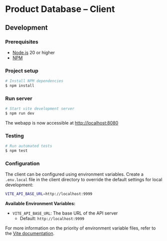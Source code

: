 # Product Database – Client

## Development

### Prerequisites

- [Node.js](https://nodejs.org/) 20 or higher
- [NPM](https://www.npmjs.com/package/npm)

### Project setup

```sh
# Install NPM dependencies
$ npm install
```

### Run server

```sh
# Start vite development server
$ npm run dev
```

The webapp is now accessible at [http://localhost:8080](http://localhost:8080)

### Testing

```sh
# Run automated tests
$ npm test
```

### Configuration

The client can be configured using environment variables. Create a `.env.local` file in the client directory to override the default settings for local development:

```sh
VITE_API_BASE_URL=http://localhost:9999
```

**Available Environment Variables:**

- `VITE_API_BASE_URL`: The base URL of the API server
  - Default: `http://localhost:9999`

For more information on the priority of environment variable files, refer to the [Vite documentation](https://vite.dev/guide/env-and-mode.html#env-files).
